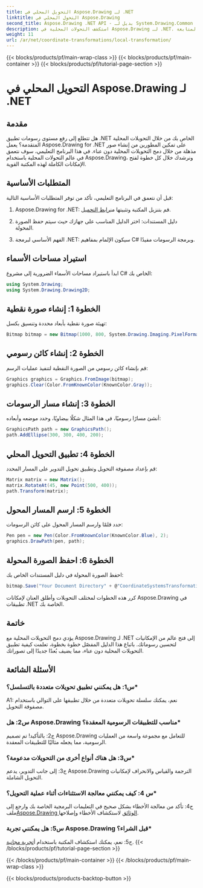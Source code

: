 ```yaml
---
title: التحويل المحلي في Aspose.Drawing لـ .NET
linktitle: التحول المحلي في Aspose.Drawing
second_title: Aspose.Drawing .NET API - بديل لـ System.Drawing.Common
description: استكشف التحولات المحلية في Aspose.Drawing لـ .NET. ارفع مستوى الرسومات بخطوات سهلة المتابعة.
weight: 11
url: /ar/net/coordinate-transformations/local-transformation/
---
```


{{< blocks/products/pf/main-wrap-class >}}
{{< blocks/products/pf/main-container >}}
{{< blocks/products/pf/tutorial-page-section >}}

# التحويل المحلي في Aspose.Drawing لـ .NET

## مقدمة

هل تتطلع إلى رفع مستوى رسومات تطبيق .NET الخاص بك من خلال التحويلات المحلية المتقدمة؟ يعمل Aspose.Drawing for .NET على تمكين المطورين من إنشاء صور مذهلة من خلال دمج التحويلات المحلية دون عناء. في هذا البرنامج التعليمي، سوف نتعمق في عالم التحولات المحلية باستخدام Aspose.Drawing، ونرشدك خلال كل خطوة لفتح الإمكانات الكاملة لهذه المكتبة القوية.

## المتطلبات الأساسية

قبل أن نتعمق في البرنامج التعليمي، تأكد من توفر المتطلبات الأساسية التالية:

1.  Aspose.Drawing for .NET: قم بتنزيل المكتبة وتثبيتها من[رابط التحميل](https://releases.aspose.com/drawing/net/).

2. دليل المستندات: اختر الدليل المناسب على جهازك حيث سيتم حفظ الصورة المحولة.

3. الفهم الأساسي لبرمجة .NET: سيكون الإلمام بمفاهيم C# وبرمجة الرسومات مفيدًا.

## استيراد مساحات الأسماء

ابدأ باستيراد مساحات الأسماء الضرورية إلى مشروع C# الخاص بك:

```csharp
using System.Drawing;
using System.Drawing.Drawing2D;
```

## الخطوة 1: إنشاء صورة نقطية

تهيئة صورة نقطية بأبعاد محددة وتنسيق بكسل:

```csharp
Bitmap bitmap = new Bitmap(1000, 800, System.Drawing.Imaging.PixelFormat.Format32bppPArgb);
```

## الخطوة 2: إنشاء كائن رسومي

قم بإنشاء كائن رسومي من الصورة النقطية لتنفيذ عمليات الرسم:

```csharp
Graphics graphics = Graphics.FromImage(bitmap);
graphics.Clear(Color.FromKnownColor(KnownColor.Gray));
```

## الخطوة 3: إنشاء مسار الرسومات

أنشئ مسارًا رسوميًا، في هذا المثال شكلًا بيضاويًا، وحدد موضعه وأبعاده:

```csharp
GraphicsPath path = new GraphicsPath();
path.AddEllipse(300, 300, 400, 200);
```

## الخطوة 4: تطبيق التحويل المحلي

قم بإعداد مصفوفة التحويل وتطبيق تحويل التدوير على المسار المحدد:

```csharp
Matrix matrix = new Matrix();
matrix.RotateAt(45, new Point(500, 400));
path.Transform(matrix);
```

## الخطوة 5: ارسم المسار المحول

حدد قلمًا وارسم المسار المحول على كائن الرسومات:

```csharp
Pen pen = new Pen(Color.FromKnownColor(KnownColor.Blue), 2);
graphics.DrawPath(pen, path);
```

## الخطوة 6: احفظ الصورة المحولة

احفظ الصورة المحولة في دليل المستندات الخاص بك:

```csharp
bitmap.Save("Your Document Directory" + @"CoordinateSystemsTransformations\LocalTransformation_out.png");
```

كرر هذه الخطوات لمختلف التحويلات وأطلق العنان لإمكانات Aspose.Drawing في تطبيقات .NET الخاصة بك.

## خاتمة

يؤدي دمج التحويلات المحلية مع Aspose.Drawing لـ .NET إلى فتح عالم من الإمكانيات لتحسين رسوماتك. باتباع هذا الدليل المفصّل خطوة بخطوة، تعلمت كيفية تطبيق التحويلات المحلية دون عناء، مما يضيف بُعدًا جديدًا إلى تصوراتك.


## الأسئلة الشائعة

### س1: هل يمكنني تطبيق تحويلات متعددة بالتسلسل؟*

A1: نعم، يمكنك سلسلة تحويلات متعددة من خلال تطبيقها على التوالي باستخدام مصفوفة التحويل.

### س2: هل Aspose.Drawing مناسب للتطبيقات الرسومية المعقدة؟*

ج2: بالتأكيد! تم تصميم Aspose.Drawing للتعامل مع مجموعة واسعة من العمليات الرسومية، مما يجعله مثاليًا للتطبيقات المعقدة.

### س3: هل هناك أنواع أخرى من التحويلات مدعومة؟*

ج3: إلى جانب التدوير، يدعم Aspose.Drawing الترجمة والقياس والانحراف لإمكانيات التحويل الشاملة.

### س 4: كيف يمكنني معالجة الاستثناءات أثناء عملية التحويل؟*

 ج4: تأكد من معالجة الأخطاء بشكل صحيح في التعليمات البرمجية الخاصة بك وارجع إلى ملف[Aspose.Drawing الوثائق](https://reference.aspose.com/drawing/net/) لاستكشاف الأخطاء وإصلاحها.

### س5: هل يمكنني تجربة Aspose.Drawing قبل الشراء؟*

 ج5: نعم، يمكنك استكشاف المكتبة باستخدام أ[تجربة مجانية](https://releases.aspose.com/).
{{< /blocks/products/pf/tutorial-page-section >}}

{{< /blocks/products/pf/main-container >}}
{{< /blocks/products/pf/main-wrap-class >}}

{{< blocks/products/products-backtop-button >}}
